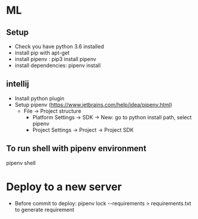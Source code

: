 # ML

## Setup

* Check you have python 3.6 installed
* install pip with apt-get
* install pipenv : pip3 install pipenv
* install dependencies: pipenv install

## intellij

* Install python plugin 
* Setup pipenv (https://www.jetbrains.com/help/idea/pipenv.html)
    * File -> Project structure
        * Platform Settings -> SDK -> New: go to python install path, select pipenv
        * Project Settings -> Project -> Project SDK

## To run shell with pipenv environment

pipenv shell

# Deploy to a new server

* Before commit to deploy: pipenv lock --requirements > requirements.txt to generate requirement
